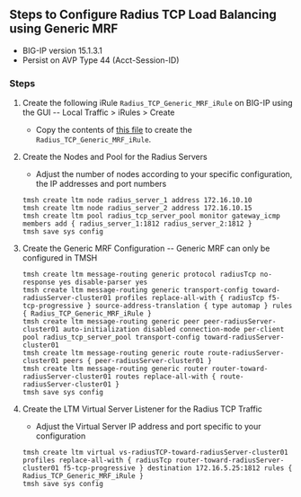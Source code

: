 ## Steps to Configure Radius TCP Load Balancing using Generic MRF  

- BIG-IP version 15.1.3.1
- Persist on AVP Type 44 (Acct-Session-ID)

### Steps


1. Create the following iRule `Radius_TCP_Generic_MRF_iRule` on BIG-IP using the GUI -- Local Traffic > iRules > Create  

    - Copy the contents of [this file](https://github.com/grmarxer/Radius_TCP_Generic_MRF/blob/main/iRules/Radius_TCP_Generic_MRF_iRule.tcl) to create the `Radius_TCP_Generic_MRF_iRule`.

2.  Create the Nodes and Pool for the Radius Servers  
    - Adjust the number of nodes according to your specific configuration, the IP addresses and port numbers

    ```
    tmsh create ltm node radius_server_1 address 172.16.10.10
    tmsh create ltm node radius_server_2 address 172.16.10.15
    tmsh create ltm pool radius_tcp_server_pool monitor gateway_icmp members add { radius_server_1:1812 radius_server_2:1812 }
    tmsh save sys config
    ```
3. Create the Generic MRF Configuration -- Generic MRF can only be configured in TMSH
    ```
    tmsh create ltm message-routing generic protocol radiusTcp no-response yes disable-parser yes
    tmsh create ltm message-routing generic transport-config toward-radiusServer-cluster01 profiles replace-all-with { radiusTcp f5-tcp-progressive } source-address-translation { type automap } rules { Radius_TCP_Generic_MRF_iRule }
    tmsh create ltm message-routing generic peer peer-radiusServer-cluster01 auto-initialization disabled connection-mode per-client pool radius_tcp_server_pool transport-config toward-radiusServer-cluster01
    tmsh create ltm message-routing generic route route-radiusServer-cluster01 peers { peer-radiusServer-cluster01 }
    tmsh create ltm message-routing generic router router-toward-radiusServer-cluster01 routes replace-all-with { route-radiusServer-cluster01 }
    tmsh save sys config
    ```  
4.  Create the LTM Virtual Server Listener for the Radius TCP Traffic
    - Adjust the Virtual Server IP address and port specific to your configuration

    ``` 
    tmsh create ltm virtual vs-radiusTCP-toward-radiusServer-cluster01 profiles replace-all-with { radiusTcp router-toward-radiusServer-cluster01 f5-tcp-progressive } destination 172.16.5.25:1812 rules { Radius_TCP_Generic_MRF_iRule }
    tmsh save sys config
    ```  